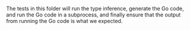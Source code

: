 The tests in this folder will run the type inference, generate the Go code,
and run the Go code in a subprocess, and finally ensure that the output
from running the Go code is what we expected.